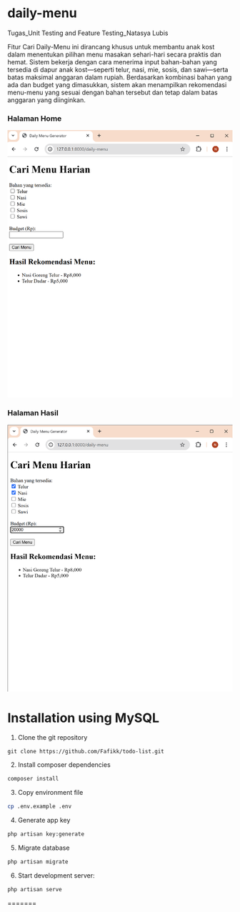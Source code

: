 # daily-menu
Tugas_Unit Testing and Feature Testing_Natasya Lubis

Fitur Cari Daily-Menu ini dirancang khusus untuk membantu anak kost dalam menentukan pilihan menu masakan sehari-hari secara praktis dan hemat. Sistem bekerja dengan cara menerima input bahan-bahan yang tersedia di dapur anak kost—seperti telur, nasi, mie, sosis, dan sawi—serta batas maksimal anggaran dalam rupiah. Berdasarkan kombinasi bahan yang ada dan budget yang dimasukkan, sistem akan menampilkan rekomendasi menu-menu yang sesuai dengan bahan tersebut dan tetap dalam batas anggaran yang diinginkan.
### Halaman Home
![Home](public/screenshots/hasil1.png)

### Halaman Hasil
![Feature Test](public/screenshots/hasil2.png)

# Installation using MySQL
1. Clone the git repository
```git
git clone https://github.com/Fafikk/todo-list.git
```
2. Install composer dependencies
```bash
composer install
```
3. Copy environment file
```bash
cp .env.example .env
```
4. Generate app key
```bash
php artisan key:generate
```
5. Migrate database
```bash
php artisan migrate
```
6. Start development server:
```bash
php artisan serve
```
=======
